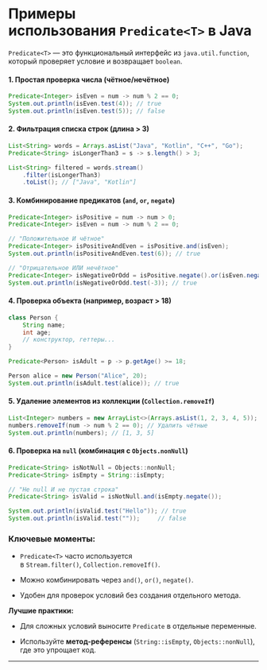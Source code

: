 # **Примеры использования `Predicate<T>` в Java**

`Predicate<T>` — это функциональный интерфейс из `java.util.function`, который проверяет условие и возвращает `boolean`.

#### **1. Простая проверка числа (чётное/нечётное)**
```java
Predicate<Integer> isEven = num -> num % 2 == 0;
System.out.println(isEven.test(4)); // true
System.out.println(isEven.test(5)); // false
```

#### **2. Фильтрация списка строк (длина > 3)**
```java
List<String> words = Arrays.asList("Java", "Kotlin", "C++", "Go");
Predicate<String> isLongerThan3 = s -> s.length() > 3;

List<String> filtered = words.stream()
    .filter(isLongerThan3)
    .toList(); // ["Java", "Kotlin"]
```

#### **3. Комбинирование предикатов (`and`, `or`, `negate`)**
```java
Predicate<Integer> isPositive = num -> num > 0;
Predicate<Integer> isEven = num -> num % 2 == 0;

// "Положительное И чётное"
Predicate<Integer> isPositiveAndEven = isPositive.and(isEven);
System.out.println(isPositiveAndEven.test(6)); // true

// "Отрицательное ИЛИ нечётное"
Predicate<Integer> isNegativeOrOdd = isPositive.negate().or(isEven.negate());
System.out.println(isNegativeOrOdd.test(-3)); // true
```

#### **4. Проверка объекта (например, возраст > 18)**
```java
class Person {
    String name;
    int age;
    // конструктор, геттеры...
}

Predicate<Person> isAdult = p -> p.getAge() >= 18;

Person alice = new Person("Alice", 20);
System.out.println(isAdult.test(alice)); // true
```

#### **5. Удаление элементов из коллекции (`Collection.removeIf`)**
```java
List<Integer> numbers = new ArrayList<>(Arrays.asList(1, 2, 3, 4, 5));
numbers.removeIf(num -> num % 2 == 0); // Удалить чётные
System.out.println(numbers); // [1, 3, 5]
```

#### **6. Проверка на `null` (комбинация с `Objects.nonNull`)**
```java
Predicate<String> isNotNull = Objects::nonNull;
Predicate<String> isEmpty = String::isEmpty;

// "Не null И не пустая строка"
Predicate<String> isValid = isNotNull.and(isEmpty.negate());

System.out.println(isValid.test("Hello")); // true
System.out.println(isValid.test(""));     // false
```

### **Ключевые моменты:**

- `Predicate<T>` часто используется в `Stream.filter()`, `Collection.removeIf()`.
    
- Можно комбинировать через `and()`, `or()`, `negate()`.
    
- Удобен для проверок условий без создания отдельного метода.
    

**Лучшие практики:**

- Для сложных условий выносите `Predicate` в отдельные переменные.
    
- Используйте **метод-референсы** (`String::isEmpty`, `Objects::nonNull`), где это упрощает код.

---
